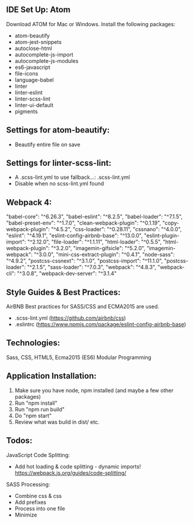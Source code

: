 IDE Set Up: Atom
-------------------------------------------------------------------------------
Download ATOM for Mac or Windows. Install the following packages:

+ atom-beautify
+ atom-jest-snippets
+ autoclose-html
+ autocomplete-js-import
+ autocomplete-js-modules
+ es6-javascript
+ file-icons
+ language-babel
+ linter
+ linter-eslint
+ linter-scss-lint
+ linter-ui-default
+ pigments

Settings for atom-beautify:
---------------------------
+ Beautify entire file on save

Settings for linter-scss-lint:
------------------------------
+ A .scss-lint.yml to use fallback...:  .scss-lint.yml
+ Disable when no scss-lint.yml found

Webpack 4:
-------------------------------------------------------------------------------

"babel-core": "^6.26.3",
"babel-eslint": "^8.2.5",
"babel-loader": "^7.1.5",
"babel-preset-env": "^1.7.0",
"clean-webpack-plugin": "^0.1.19",
"copy-webpack-plugin": "^4.5.2",
"css-loader": "^0.28.11",
"cssnano": "^4.0.0",
"eslint": "^4.19.1",
"eslint-config-airbnb-base": "^13.0.0",
"eslint-plugin-import": "^2.12.0",
"file-loader": "^1.1.11",
"html-loader": "^0.5.5",
"html-webpack-plugin": "^3.2.0",
"imagemin-gifsicle": "^5.2.0",
"imagemin-webpack": "^3.0.0",
"mini-css-extract-plugin": "^0.4.1",
"node-sass": "^4.9.2",
"postcss-cssnext": "^3.1.0",
"postcss-import": "^11.1.0",
"postcss-loader": "^2.1.5",
"sass-loader": "^7.0.3",
"webpack": "^4.8.3",
"webpack-cli": "^3.0.8",
"webpack-dev-server": "^3.1.4"

Style Guides & Best Practices:
-------------------------------------------------------------------------------
AirBNB Best practices for SASS/CSS and ECMA2015 are used.

+ .scss-lint.yml (https://github.com/airbnb/css)
+ .eslintrc   (https://www.npmjs.com/package/eslint-config-airbnb-base)


Technologies:
-------------------------------------------------------------------------------
Sass, CSS, HTML5, Ecma2015 (ES6) Modular Programming


Application Installation:
-------------------------------------------------------------------------------
1. Make sure you have node, npm installed (and maybe a few other packages)
2. Run "npm install"
3. Run "npm run build"
4. Do "npm start"
5. Review what was build in dist/ etc.

Todos:
-------------------------------------------------------------------------------
JavaScript Code Splitting:
- Add hot loading & code splitting - dynamic imports!
  https://webpack.js.org/guides/code-splitting/

SASS Processing:
- Combine css & css
- Add prefixes
- Process into one file
- Minimize
